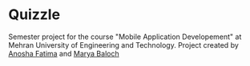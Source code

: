 # Quizzle

Semester project for the course "Mobile Application Developement" at Mehran University of Engineering and Technology.
Project created by [Anosha Fatima](19SW04) and [Marya Baloch](19SW20)